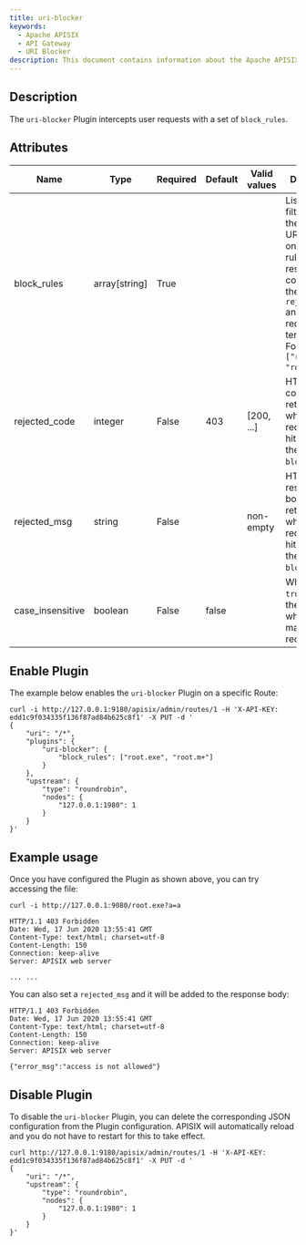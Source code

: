 ```yaml
---
title: uri-blocker
keywords:
  - Apache APISIX
  - API Gateway
  - URI Blocker
description: This document contains information about the Apache APISIX uri-blocker Plugin.
---
```


<!--
#
# Licensed to the Apache Software Foundation (ASF) under one or more
# contributor license agreements.  See the NOTICE file distributed with
# this work for additional information regarding copyright ownership.
# The ASF licenses this file to You under the Apache License, Version 2.0
# (the "License"); you may not use this file except in compliance with
# the License.  You may obtain a copy of the License at
#
#     http://www.apache.org/licenses/LICENSE-2.0
#
# Unless required by applicable law or agreed to in writing, software
# distributed under the License is distributed on an "AS IS" BASIS,
# WITHOUT WARRANTIES OR CONDITIONS OF ANY KIND, either express or implied.
# See the License for the specific language governing permissions and
# limitations under the License.
#
-->

## Description

The `uri-blocker` Plugin intercepts user requests with a set of `block_rules`.

## Attributes

| Name             | Type          | Required | Default | Valid values | Description                                                                                                                                                                                           |
|------------------|---------------|----------|---------|--------------|-------------------------------------------------------------------------------------------------------------------------------------------------------------------------------------------------------|
| block_rules      | array[string] | True     |         |              | List of regex filter rules. If the request URI hits any one of the rules, the response code is set to the `rejected_code` and the user request is terminated. For example, `["root.exe", "root.m+"]`. |
| rejected_code    | integer       | False    | 403     | [200, ...]   | HTTP status code returned when the request URI hits any of the `block_rules`.                                                                                                                         |
| rejected_msg     | string        | False    |         | non-empty    | HTTP response body returned when the request URI hits any of the `block_rules`.                                                                                                                       |
| case_insensitive | boolean       | False    | false   |              | When set to `true`, ignores the case when matching request URI.                                                                                                                                       |

## Enable Plugin

The example below enables the `uri-blocker` Plugin on a specific Route:

```shell
curl -i http://127.0.0.1:9180/apisix/admin/routes/1 -H 'X-API-KEY: edd1c9f034335f136f87ad84b625c8f1' -X PUT -d '
{
    "uri": "/*",
    "plugins": {
        "uri-blocker": {
            "block_rules": ["root.exe", "root.m+"]
        }
    },
    "upstream": {
        "type": "roundrobin",
        "nodes": {
            "127.0.0.1:1980": 1
        }
    }
}'
```

## Example usage

Once you have configured the Plugin as shown above, you can try accessing the file:

```shell
curl -i http://127.0.0.1:9080/root.exe?a=a
```

```shell
HTTP/1.1 403 Forbidden
Date: Wed, 17 Jun 2020 13:55:41 GMT
Content-Type: text/html; charset=utf-8
Content-Length: 150
Connection: keep-alive
Server: APISIX web server

... ...
```

You can also set a `rejected_msg` and it will be added to the response body:

```shell
HTTP/1.1 403 Forbidden
Date: Wed, 17 Jun 2020 13:55:41 GMT
Content-Type: text/html; charset=utf-8
Content-Length: 150
Connection: keep-alive
Server: APISIX web server

{"error_msg":"access is not allowed"}
```

## Disable Plugin

To disable the `uri-blocker` Plugin, you can delete the corresponding JSON configuration from the Plugin configuration. APISIX will automatically reload and you do not have to restart for this to take effect.

```shell
curl http://127.0.0.1:9180/apisix/admin/routes/1 -H 'X-API-KEY: edd1c9f034335f136f87ad84b625c8f1' -X PUT -d '
{
    "uri": "/*",
    "upstream": {
        "type": "roundrobin",
        "nodes": {
            "127.0.0.1:1980": 1
        }
    }
}'
```

